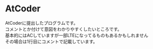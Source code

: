 # AtCoder
AtCoderに提出したプログラムです。  
コメントとか付けて意図をわかりやすくしたいところです。  
基本的にはACしていますが一部LTEになってるものもあるかもしれません  
その場合は1行目にコメントで記載しています。  
